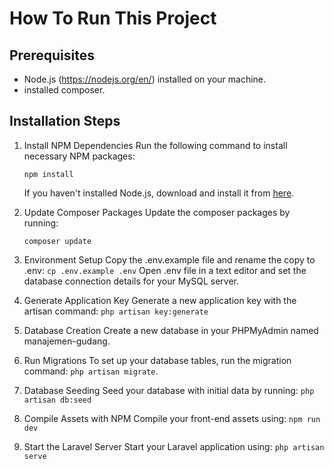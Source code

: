 # How To Run This Project

## Prerequisites
- Node.js (https://nodejs.org/en/) installed on your machine.
- installed composer.

## Installation Steps
1. Install NPM Dependencies
    Run the following command to install necessary NPM packages:

    `npm install`

    If you haven't installed Node.js, download and install it from [here](https://nodejs.org/en/download).

2. Update Composer Packages
    Update the composer packages by running:

    `composer update`

3. Environment Setup
    Copy the .env.example file and rename the copy to .env:
    `cp .env.example .env`
    Open .env file in a text editor and set the database connection details for your MySQL server.

4. Generate Application Key
    Generate a new application key with the artisan command:
    `php artisan key:generate`

5. Database Creation
    Create a new database in your PHPMyAdmin named manajemen-gudang.

6. Run Migrations
    To set up your database tables, run the migration command:
    `php artisan migrate`.</s>

7. Database Seeding
    Seed your database with initial data by running:
    `php artisan db:seed`</s>

8. Compile Assets with NPM
    Compile your front-end assets using:
    `npm run dev`</s>

9. Start the Laravel Server
    Start your Laravel application using:
    `php artisan serve`</s>